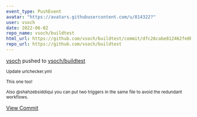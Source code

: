 ```yaml
---
event_type: PushEvent
avatar: "https://avatars.githubusercontent.com/u/814322?"
user: vsoch
date: 2022-06-02
repo_name: vsoch/buildtest
html_url: https://github.com/vsoch/buildtest/commit/dfc26cabe812462fe0bb009a22dc7793c60efe82
repo_url: https://github.com/vsoch/buildtest
---
```


<a href='https://github.com/vsoch' target='_blank'>vsoch</a> pushed to <a href='https://github.com/vsoch/buildtest' target='_blank'>vsoch/buildtest</a>

<small>Update urlchecker.yml

This one too!

Also @shahzebsiddiqui you can put two triggers in the same file to avoid the redundant workflows.</small>

<a href='https://github.com/vsoch/buildtest/commit/dfc26cabe812462fe0bb009a22dc7793c60efe82' target='_blank'>View Commit</a>
